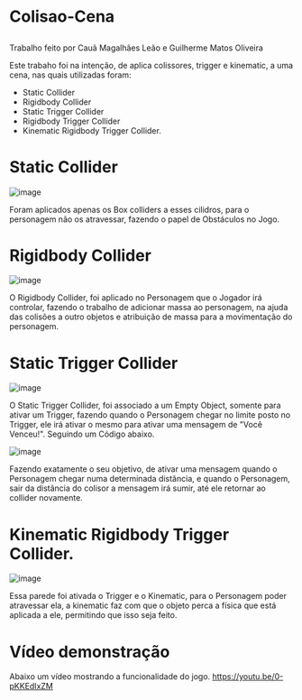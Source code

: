 # Colisao-Cena

##
Trabalho feito por Cauã Magalhães Leão e Guilherme Matos Oliveira

Este trabaho foi na intenção, de aplica colissores, trigger e kinematic, a uma cena, nas quais utilizadas foram:
 - Static Collider
 - Rigidbody Collider
 - Static Trigger Collider
 - Rigidbody Trigger Collider
 - Kinematic Rigidbody Trigger Collider.

# Static Collider
![image](https://github.com/GuilhermeM777/Colisao-Cena/assets/127865701/e6b5488a-93c5-4e74-b6a8-e1f304c50b2b)

Foram aplicados apenas os Box colliders a esses cilidros, para o personagem não os atravessar, fazendo o papel de Obstáculos no Jogo.

# Rigidbody Collider
![image](https://github.com/GuilhermeM777/Colisao-Cena/assets/127865701/bc2c7902-69bd-4786-bcac-07d977e9ae99)


O Rigidbody Collider, foi aplicado no Personagem que o Jogador irá controlar, fazendo o trabalho de adicionar massa ao personagem, na ajuda das colisões a outro objetos e atribuição de massa para a movimentação do personagem.

# Static Trigger Collider
![image](https://github.com/GuilhermeM777/Colisao-Cena/assets/127865701/af6f4679-bcf5-482e-a70f-9bc7db6dc5b3)

O Static Trigger Collider, foi associado a um Empty Object, somente para ativar um Trigger, fazendo quando o Personagem chegar no limite posto no Trigger, ele irá ativar o mesmo para ativar uma mensagem de "Você Venceu!". Seguindo um Código abaixo.

![image](https://github.com/GuilhermeM777/Colisao-Cena/assets/127865701/3c898418-f803-4dc7-82f1-59bc3e0147f2)

Fazendo exatamente o seu objetivo, de ativar uma mensagem quando o Personagem chegar numa determinada distância, e quando o Personagem, sair da distância do colisor a mensagem irá sumir, até ele retornar ao collider novamente.

# Kinematic Rigidbody Trigger Collider.
![image](https://github.com/GuilhermeM777/Colisao-Cena/assets/127865701/6ec191b7-7d94-4acd-8043-f8220b061e92)

Essa parede foi ativada o Trigger e o Kinematic, para o Personagem poder atravessar ela, a kinematic faz com que o objeto perca a física que está aplicada a ele, permitindo que isso seja feito.

# Vídeo demonstração
Abaixo um vídeo mostrando a funcionalidade do jogo.
https://youtu.be/0-pKKEdIxZM
